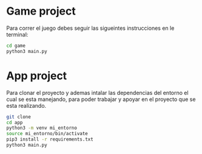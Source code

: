 # Game project

Para correr el juego debes seguir las sigueintes instrucciones en le terminal:

```sh
cd game
python3 main.py
```

# App project

Para clonar el proyecto y ademas intalar las dependencias del entorno el cual se esta manejando, para poder trabajar y apoyar en el proyecto que se esta realizando.

```sh
git clone 
cd app
python3 -m venv mi_entorno
source mi_entorno/bin/activate
pip3 install -r requirements.txt
python3 main.py
```